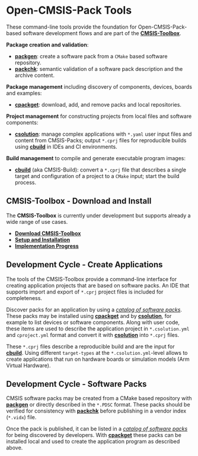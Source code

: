 # Open-CMSIS-Pack Tools

These command-line tools provide the foundation for Open-CMSIS-Pack-based software development flows and are part of
the [**CMSIS-Toolbox**](https://github.com/Open-CMSIS-Pack/cmsis-toolbox).

**Package creation and validation**:

- [**packgen**](./packgen): create a software pack from a `CMake` based software repository.
- [**packchk**](./packchk): semantic validation of a software pack description and the archive content.

**Package management** including discovery of components, devices, boards and examples:

- [**cpackget**](./cpackget): download, add, and remove packs and local repositories.

**Project management** for constructing projects from local files and software components:

- [**csolution**](projmgr/docs/Manual/Overview.md): manage complex applications with `*.yaml` user input files and
  content from CMSIS-Packs; output `*.cprj` files for reproducible builds using [**cbuild**](./buildmgr/cbuild) in
  IDEs and CI environments.

**Build management** to compile and generate executable program images:

- [**cbuild**](./buildmgr/cbuild) (aka CMSIS-Build): convert a `*.cprj` file that describes a single target and
  configuration of a project to a `CMake` input; start the build process.

## CMSIS-Toolbox - Download and Install

The **CMSIS-Toolbox** is currently under development but supports already a wide range of use cases.

- [**Download CMSIS-Toolbox**](https://github.com/Open-CMSIS-Pack/cmsis-toolbox/releases)
- [**Setup and Installation**](https://github.com/Open-CMSIS-Pack/cmsis-toolbox/blob/main/docs/installation.md)
- [**Implementation Progress**](https://github.com/Open-CMSIS-Pack/cmsis-toolbox/blob/main/docs/progress.md)

## Development Cycle - Create Applications

The tools of the CMSIS-Toolbox provide a command-line interface for creating application projects that are based on
software packs. An IDE that supports import and export of
`*.cprj` project files is included for completeness.

Discover packs for an application by using a [*catalog of software packs*](https://www.keil.com/dd2/pack). These packs
may be installed using [**cpackget**](./cpackget) and by
[**csolution**](projmgr/docs/Manual/Overview.md), for example to list devices or software components. Along with user
code, these items are used to describe the application project in `*.csolution.yml` and `cproject.yml` format and
convert it with [**csolution**](projmgr/docs/Manual/Overview.md) into `*.cprj` files.

These `*.cprj` files describe a reproducible build and are the input for [**cbuild**](./buildmgr/cbuild). Using
different `target-types` at the `*.csolution.yml`-level allows to create applications that run on  hardware boards or
simulation models (Arm Virtual Hardware).

## Development Cycle - Software Packs

CMSIS software packs may be created from a CMake based repository with [**packgen**](./packgen) or
directly described in the `*.PDSC` format. These packs should be verified for consistency with
[**packchk**](./packchk) before publishing in a vendor index (`*.vidx`) file.

Once the pack is published, it can be listed in a [*catalog of software packs*](https://www.keil.com/dd2/pack) for being
discovered by developers. With [**cpackget**](./cpackget) these packs can be installed local and used to
create the application program as described above.
